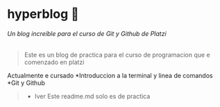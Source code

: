 # hyperblog 💚

###### Un blog increíble para el curso de Git y Github de Platzi

>Este es un blog de practica para el curso de programacion que e comenzado en platzi

Actualmente e cursado 
*Introduccion a la terminal y linea de comandos
*Git y Github
> - Iver
>Este readme.md solo es de practica
